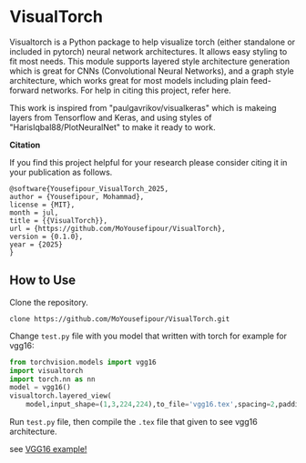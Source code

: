 # VisualTorch
Visualtorch is a Python package to help visualize torch (either standalone or included in pytorch) neural network architectures. It allows easy styling to fit most needs. This module supports layered style architecture generation which is great for CNNs (Convolutional Neural Networks), and a graph style architecture, which works great for most models including plain feed-forward networks. For help in citing this project, refer here.

This work is inspired from "paulgavrikov/visualkeras" which is makeing layers from Tensorflow and Keras, and using styles of "HarisIqbal88/PlotNeuralNet" to make it ready to work.

 **Citation**

If you find this project helpful for your research please consider citing it in your publication as follows.
```
@software{Yousefipour_VisualTorch_2025,
author = {Yousefipour, Mohammad},
license = {MIT},
month = jul,
title = {{VisualTorch}},
url = {https://github.com/MoYousefipour/VisualTorch},
version = {0.1.0},
year = {2025}
}
```
## How to Use
Clone the repository.

```terminal
clone https://github.com/MoYousefipour/VisualTorch.git
```
Change `test.py` file with you model that written with torch for example for vgg16:

```python
from torchvision.models import vgg16
import visualtorch
import torch.nn as nn
model = vgg16()
visualtorch.layered_view(
    model,input_shape=(1,3,224,224),to_file='vgg16.tex',spacing=2,padding=1)
```
Run `test.py` file, then compile the `.tex` file that given to see vgg16 architecture.

see <a href="https://github.com/MoYousefipour/VisualTorch/tree/master/example/vgg16"> VGG16 example!</a> 
